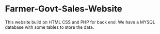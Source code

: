 # Farmer-Govt-Sales-Website
This website build on HTML CSS and PHP for back end. We have a MYSQL database with some tables to store the data.
